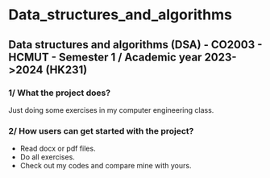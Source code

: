 # Data_structures_and_algorithms
## Data structures and algorithms (DSA) - CO2003 - HCMUT - Semester 1 / Academic year 2023->2024 (HK231)

### 1/ What the project does?
Just doing some exercises in my computer engineering class.

### 2/ How users can get started with the project?
+ Read docx or pdf files.<br/>
+ Do all exercises.<br/>
+ Check out my codes and compare mine with yours.
